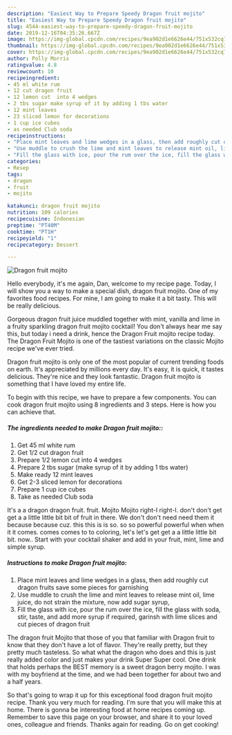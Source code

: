 ```yaml
---
description: "Easiest Way to Prepare Speedy Dragon fruit mojito"
title: "Easiest Way to Prepare Speedy Dragon fruit mojito"
slug: 4544-easiest-way-to-prepare-speedy-dragon-fruit-mojito
date: 2019-12-16T04:35:26.667Z
image: https://img-global.cpcdn.com/recipes/9ea902d1e6626e44/751x532cq70/dragon-fruit-mojito-recipe-main-photo.jpg
thumbnail: https://img-global.cpcdn.com/recipes/9ea902d1e6626e44/751x532cq70/dragon-fruit-mojito-recipe-main-photo.jpg
cover: https://img-global.cpcdn.com/recipes/9ea902d1e6626e44/751x532cq70/dragon-fruit-mojito-recipe-main-photo.jpg
author: Polly Morris
ratingvalue: 4.8
reviewcount: 10
recipeingredient:
- 45 ml white rum
- 12 cut dragon fruit
- 12 lemon cut  into 4 wedges
- 2 tbs sugar make syrup of it by adding 1 tbs water
- 12 mint leaves
- 23 sliced lemon for decorations
- 1 cup ice cubes
- as needed Club soda
recipeinstructions:
- "Place mint leaves and lime wedges in a glass, then add roughly cut dragon fruits save some pieces for garnishing"
- "Use muddle to crush the lime and mint leaves to release mint oil, lime juice, do not strain the mixture, now add sugar syrup,"
- "Fill the glass with ice, pour the rum over the ice, fill the glass with soda, stir, taste, and add more syrup if required, garinsh with lime slices and cut pieces of dragon fruit"
categories:
- Resep
tags:
- dragon
- fruit
- mojito

katakunci: dragon fruit mojito
nutrition: 109 calories
recipecuisine: Indonesian
preptime: "PT40M"
cooktime: "PT1H"
recipeyield: "1"
recipecategory: Dessert

---
```



![Dragon fruit mojito](https://img-global.cpcdn.com/recipes/9ea902d1e6626e44/751x532cq70/dragon-fruit-mojito-recipe-main-photo.jpg)

Hello everybody, it's me again, Dan, welcome to my recipe page. Today, I will show you a way to make a special dish, dragon fruit mojito. One of my favorites food recipes. For mine, I am going to make it a bit tasty. This will be really delicious.

Gorgeous dragon fruit juice muddled together with mint, vanilla and lime in a fruity sparkling dragon fruit mojito cocktail! You don&#39;t always hear me say this, but today i need a drink, hence the Dragon Fruit mojito recipe today. The Dragon Fruit Mojito is one of the tastiest variations on the classic Mojito recipe we&#39;ve ever tried.

Dragon fruit mojito is only one of the most popular of current trending foods on earth. It's appreciated by millions every day. It's easy, it is quick, it tastes delicious. They're nice and they look fantastic. Dragon fruit mojito is something that I have loved my entire life.


To begin with this recipe, we have to prepare a few components. You can cook dragon fruit mojito using 8 ingredients and 3 steps. Here is how you can achieve that.

##### The ingredients needed to make Dragon fruit mojito::

1. Get 45 ml white rum
1. Get 1/2 cut dragon fruit
1. Prepare 1/2 lemon cut  into 4 wedges
1. Prepare 2 tbs sugar (make syrup of it by adding 1 tbs water)
1. Make ready 12 mint leaves
1. Get 2-3 sliced lemon for decorations
1. Prepare 1 cup ice cubes
1. Take as needed Club soda


It&#39;s a a dragon dragon fruit. fruit. Mojito Mojito right-I right-I. don&#39;t don&#39;t get get a a little little bit bit of fruit in there. We don&#39;t don&#39;t need need them it because because cuz. this this is is so. so so powerful powerful when when it it comes. comes comes to to coloring, let&#39;s let&#39;s get get a a little little bit bit. now.. Start with your cocktail shaker and add in your fruit, mint, lime and simple syrup. 

##### Instructions to make Dragon fruit mojito:

1. Place mint leaves and lime wedges in a glass, then add roughly cut dragon fruits save some pieces for garnishing
1. Use muddle to crush the lime and mint leaves to release mint oil, lime juice, do not strain the mixture, now add sugar syrup,
1. Fill the glass with ice, pour the rum over the ice, fill the glass with soda, stir, taste, and add more syrup if required, garinsh with lime slices and cut pieces of dragon fruit


The dragon fruit Mojito that those of you that familiar with Dragon fruit to know that they don&#39;t have a lot of flavor. They&#39;re really pretty, but they pretty much tasteless. So what what the dragon who does and this is just really added color and just makes your drink Super Super cool. One drink that holds perhaps the BEST memory is a sweet dragon berry mojito. I was with my boyfriend at the time, and we had been together for about two and a half years. 

So that's going to wrap it up for this exceptional food dragon fruit mojito recipe. Thank you very much for reading. I'm sure that you will make this at home. There is gonna be interesting food at home recipes coming up. Remember to save this page on your browser, and share it to your loved ones, colleague and friends. Thanks again for reading. Go on get cooking!
